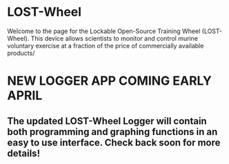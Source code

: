 # LOST-Wheel
Welcome to the page for the Lockable Open-Source Training Wheel (LOST-Wheel). This device allows scientists to monitor and control murine voluntary exercise at a fraction of the price of commercially available products/


# NEW LOGGER APP COMING EARLY APRIL
## The updated LOST-Wheel Logger will contain both programming and graphing functions in an easy to use interface. Check back soon for more details! 
